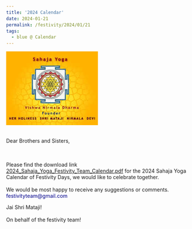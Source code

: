 ```yaml
---
title: '2024 Calendar'
date: 2024-01-21
permalink: /festivity/2024/01/21
tags:
  - blue @ Calendar
---
```


<div style="text-align: left"><img src="/images/image1.png" width="250" /></div><br>

Dear Brothers and Sisters,<br>
<br>

<br>
Please find the download link <a href="https://drive.google.com/file/d/1i9zAcYKFqfv00mwtewHvtVy_UoZ0PyFR/view?usp=sharing"> 2024_Sahaja_Yoga_Festivity_Team_Calendar.pdf</a> for the 2024 Sahaja Yoga Calendar of Festivity Days, we would like to celebrate together.<br>
<br>
We would be most happy to receive any suggestions or comments.<br>
<font color="DarkBlue">festivityteam@gmail.com</font>

<p>
Jai Shri Mataji!<br><br>
On behalf of the festivity team!
</p>